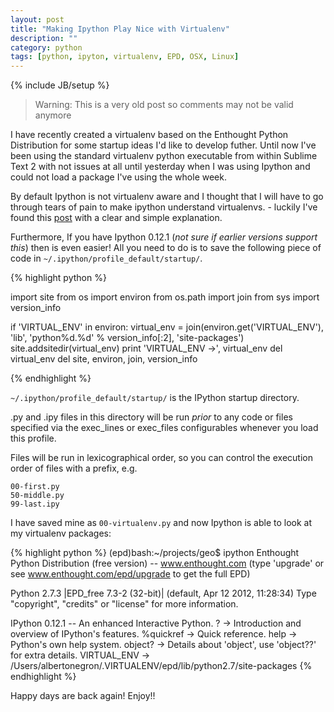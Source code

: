```yaml
---
layout: post
title: "Making Ipython Play Nice with Virtualenv"
description: ""
category: python
tags: [python, ipyton, virtualenv, EPD, OSX, Linux]
---
```

{% include JB/setup %}

>Warning: This is a very old post so comments may not be valid anymore

I have recently created a virtualenv based on the Enthought Python Distribution for some startup ideas I'd like to develop futher. Until now I've been using the standard virtualenv python executable from within Sublime Text 2 with not issues at all until yesterday when I was using Ipython and could not load a package I've using the whole week.

By default Ipython is not virtualenv aware and I thought that I will have to go through tears of pain to make ipython understand virtualenvs. - luckily I've found this [post](http://blog.ufsoft.org/2009/1/29/ipython-and-virtualenv) with a clear and simple explanation.

Furthermore, If you have Ipython 0.12.1 (*not sure if earlier versions support this*) then is even easier! All you need to do is to save the following piece of code in ``~/.ipython/profile_default/startup/``.

{% highlight python %}

import site
from os import environ
from os.path import join
from sys import version_info

if 'VIRTUAL_ENV' in environ:
    virtual_env = join(environ.get('VIRTUAL_ENV'),
                       'lib',
                       'python%d.%d' % version_info[:2],
                       'site-packages')
    site.addsitedir(virtual_env)
    print 'VIRTUAL_ENV ->', virtual_env
    del virtual_env
del site, environ, join, version_info

{% endhighlight %}




``~/.ipython/profile_default/startup/`` is the IPython startup directory.

.py and .ipy files in this directory will be run *prior* to any code or files specified via the exec_lines or exec_files configurables whenever you load this profile.

Files will be run in lexicographical order, so you can control the execution order of files
with a prefix, e.g.

    00-first.py
    50-middle.py
    99-last.ipy  

I have saved mine as ``00-virtualenv.py`` and now Ipython is able to look at my virtualenv packages:

{% highlight python %}
(epd)bash:~/projects/geo$ ipython
Enthought Python Distribution (free version) -- www.enthought.com
(type 'upgrade' or see www.enthought.com/epd/upgrade to get the full EPD)

Python 2.7.3 |EPD_free 7.3-2 (32-bit)| (default, Apr 12 2012, 11:28:34)
Type "copyright", "credits" or "license" for more information.

IPython 0.12.1 -- An enhanced Interactive Python.
?         -> Introduction and overview of IPython's features.
%quickref -> Quick reference.
help      -> Python's own help system.
object?   -> Details about 'object', use 'object??' for extra details.
VIRTUAL_ENV -> /Users/albertonegron/.VIRTUALENV/epd/lib/python2.7/site-packages
{% endhighlight %}

 Happy days are back again! Enjoy!!
